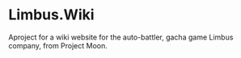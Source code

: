 # Limbus.Wiki
Aproject for a wiki website for the auto-battler, gacha game Limbus company, from Project Moon.
